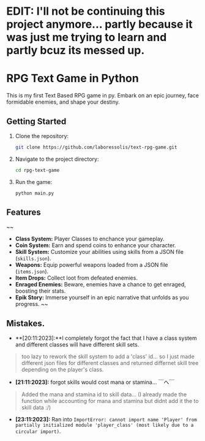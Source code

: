 # EDIT: I'll not be continuing this project anymore... partly because it was just me trying to learn and partly bcuz its messed up.









# RPG Text Game in Python

This is my first Text Based RPG game in py.
Embark on an epic journey, face formidable enemies, and shape your destiny.

## Getting Started

1. Clone the repository:
    ```bash
    git clone https://github.com/laboressolis/text-rpg-game.git
    ```

2. Navigate to the project directory:
    ```bash
    cd rpg-text-game
    ```

3. Run the game:
    ```bash
    python main.py
    ```

## Features

~~
- **Class System:** Player Classes to enchance your gameplay.
- **Coin System:** Earn and spend coins to enhance your character.
- **Skill System:** Customize your abilities using skills from a JSON file (`skills.json`).
- **Weapons:** Equip powerful weapons loaded from a JSON file (`items.json`).
- **Item Drops:** Collect loot from defeated enemies.
- **Enraged Enemies:** Beware, enemies have a chance to get enraged, boosting their stats.
- **Epik Story:** Immerse yourself in an epic narrative that unfolds as you progress.
~~

## Mistakes.

- **[20:11:2023]:**I completely forgot the fact that I have a class system and different classes will have different skill sets.
> too lazy to rework the skill system to add a 'class' id... so I just made different json files for different classes and returned differnet skill tree depending on the player's class.
- **[21:11:2023]:** forgot skills would cost mana or stamina... ￣へ￣
> Added the mana and stamina id to skill data... (I already made the function while accounting for mana and stamina but didnt add it the to skill data :/)
- **[23:11:2023]:** Ran into `ImportError: cannot import name 'Player' from partially initialized module 'player_class' (most likely due to a circular import)`.



